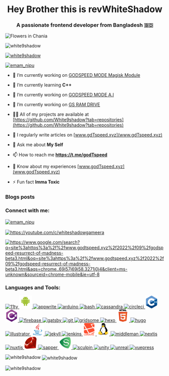 <h1 align="center">Hey Brother this is revWhiteShadow</h1>

<h3 align="center">A passionate frontend developer from Bangladesh 🇧🇩</h3>







<html>
<body>


<img src="https://arpanneupane.com/static/media/home-image.3693311f.gif" alt="Flowers in Chania" width="460" height="345">

</body>
</html>





<p align="left"> <img src="https://komarev.com/ghpvc/?username=white9shadow&label=Profile%20views&color=0e75b6&style=flat" alt="white9shadow" /> </p>

<p align="left"> <a href="https://github.com/ryo-ma/github-profile-trophy"><img src="https://github-profile-trophy.vercel.app/?username=white9shadow" alt="white9shadow" /></a> </p>

<p align="left"> <a href="https://twitter.com/emam_nipu" target="blank"><img src="https://img.shields.io/twitter/follow/emam_nipu?logo=twitter&style=for-the-badge" alt="emam_nipu" /></a> </p>

- 🔭 I’m currently working on [GODSPEED MODE Magisk Module](https://www.google.com/search?q=site%3Ahttps%3A%2F%2Fwww.godtspeed.xyz%2F2022%2F09%2Fgodspeed-resurrect-of-madness-beta3.html&oq=site%3Ahttps%3A%2F%2Fwww.godtspeed.xyz%2F2022%2F09%2Fgodspeed-resurrect-of-madness-beta3.html&aqs=chrome..69i57j69i58.3271j0j4&client=ms-unknown&sourceid=chrome-mobile&ie=UTF-8)

- 🌱 I’m currently learning **C++**

- 🔭 I’m currently working on [GODSPEED MODE A.I](https://www.google.com/search?q=site%3Ahttps%3A%2F%2Fwww.godtspeed.xyz%2F2022%2F09%2Fgodspeed-mode-ai-magsisk-module-for.html&oq=site%3Ahttps%3A%2F%2Fwww.godtspeed.xyz%2F2022%2F09%2Fgodspeed-mode-ai-magsisk-module-for.html&aqs=chrome..69i57j69i58.2225j0j9&client=ms-android-google&sourceid=chrome-mobile&ie=UTF-8)

- 🔭 I’m currently working on [GS RAM DRIVE](https://cutt.ly/QNu9Pj9)

- 👨‍💻 All of my projects are available at [https://github.com/White9shadow?tab=repositories](https://github.com/White9shadow?tab=repositories)

- 📝 I regularly write articles on [www.gdTspeed.xyz](www.gdTspeed.xyz)

- 💬 Ask me about **My Self**

- 📫 How to reach me **https://t.me/godTspeed**

- 📄 Know about my experiences [www.godTspeed.xyz](www.godTspeed.xyz)

- ⚡ Fun fact **Imma Toxic**

### Blogs posts

<!-- BLOG-POST-LIST:START -->

<!-- BLOG-POST-LIST:END -->

<h3 align="left">Connect with me:</h3>

<p align="left">

<a href="https://twitter.com/emam_nipu" target="blank"><img align="center" src="https://raw.githubusercontent.com/rahuldkjain/github-profile-readme-generator/master/src/images/icons/Social/twitter.svg" alt="emam_nipu" height="30" width="40" /></a>

<a href="https://www.youtube.com/c/https://youtube.com/c/whiteshadowgameera" target="blank"><img align="center" src="https://raw.githubusercontent.com/rahuldkjain/github-profile-readme-generator/master/src/images/icons/Social/youtube.svg" alt="https://youtube.com/c/whiteshadowgameera" height="30" width="40" /></a>

<a href="/https://www.google.com/search?q=site%3ahttps%3a%2f%2fwww.godtspeed.xyz%2f2022%2f09%2fgodspeed-resurrect-of-madness-beta3.html&oq=site%3ahttps%3a%2f%2fwww.godtspeed.xyz%2f2022%2f09%2fgodspeed-resurrect-of-madness-beta3.html&aqs=chrome..69i57j69i58.3271j0j4&client=ms-unknown&sourceid=chrome-mobile&ie=utf-8" target="blank"><img align="center" src="https://raw.githubusercontent.com/rahuldkjain/github-profile-readme-generator/master/src/images/icons/Social/rss.svg" alt="https://www.google.com/search?q=site%3ahttps%3a%2f%2fwww.godtspeed.xyz%2f2022%2f09%2fgodspeed-resurrect-of-madness-beta3.html&oq=site%3ahttps%3a%2f%2fwww.godtspeed.xyz%2f2022%2f09%2fgodspeed-resurrect-of-madness-beta3.html&aqs=chrome..69i57j69i58.3271j0j4&client=ms-unknown&sourceid=chrome-mobile&ie=utf-8" height="30" width="40" /></a>

</p>

<h3 align="left">Languages and Tools:</h3>

<p align="left"> <a href="https://www.11ty.dev/" target="_blank" rel="noreferrer"> <img src="https://gist.githubusercontent.com/vivek32ta/c7f7bf583c1fb1c58d89301ea40f37fd/raw/f4c85cce5790758286b8f155ef9a177710b995df/11ty.svg" alt="11ty" width="40" height="40"/> </a> <a href="https://developer.android.com" target="_blank" rel="noreferrer"> <img src="https://raw.githubusercontent.com/devicons/devicon/master/icons/android/android-original-wordmark.svg" alt="android" width="40" height="40"/> </a> <a href="https://appwrite.io" target="_blank" rel="noreferrer"> <img src="https://www.vectorlogo.zone/logos/appwriteio/appwriteio-icon.svg" alt="appwrite" width="40" height="40"/> </a> <a href="https://www.arduino.cc/" target="_blank" rel="noreferrer"> <img src="https://cdn.worldvectorlogo.com/logos/arduino-1.svg" alt="arduino" width="40" height="40"/> </a> <a href="https://www.gnu.org/software/bash/" target="_blank" rel="noreferrer"> <img src="https://www.vectorlogo.zone/logos/gnu_bash/gnu_bash-icon.svg" alt="bash" width="40" height="40"/> </a> <a href="https://cassandra.apache.org/" target="_blank" rel="noreferrer"> <img src="https://www.vectorlogo.zone/logos/apache_cassandra/apache_cassandra-icon.svg" alt="cassandra" width="40" height="40"/> </a> <a href="https://circleci.com" target="_blank" rel="noreferrer"> <img src="https://www.vectorlogo.zone/logos/circleci/circleci-icon.svg" alt="circleci" width="40" height="40"/> </a> <a href="https://www.w3schools.com/cpp/" target="_blank" rel="noreferrer"> <img src="https://raw.githubusercontent.com/devicons/devicon/master/icons/cplusplus/cplusplus-original.svg" alt="cplusplus" width="40" height="40"/> </a> <a href="https://www.w3schools.com/cs/" target="_blank" rel="noreferrer"> <img src="https://raw.githubusercontent.com/devicons/devicon/master/icons/csharp/csharp-original.svg" alt="csharp" width="40" height="40"/> </a> <a href="https://firebase.google.com/" target="_blank" rel="noreferrer"> <img src="https://www.vectorlogo.zone/logos/firebase/firebase-icon.svg" alt="firebase" width="40" height="40"/> </a> <a href="https://www.gatsbyjs.com/" target="_blank" rel="noreferrer"> <img src="https://www.vectorlogo.zone/logos/gatsbyjs/gatsbyjs-icon.svg" alt="gatsby" width="40" height="40"/> </a> <a href="https://git-scm.com/" target="_blank" rel="noreferrer"> <img src="https://www.vectorlogo.zone/logos/git-scm/git-scm-icon.svg" alt="git" width="40" height="40"/> </a> <a href="https://gridsome.org/" target="_blank" rel="noreferrer"> <img src="https://www.vectorlogo.zone/logos/gridsome/gridsome-icon.svg" alt="gridsome" width="40" height="40"/> </a> <a href="hexo.io/" target="_blank" rel="noreferrer"> <img src="https://www.vectorlogo.zone/logos/hexoio/hexoio-icon.svg" alt="hexo" width="40" height="40"/> </a> <a href="https://www.w3.org/html/" target="_blank" rel="noreferrer"> <img src="https://raw.githubusercontent.com/devicons/devicon/master/icons/html5/html5-original-wordmark.svg" alt="html5" width="40" height="40"/> </a> <a href="https://gohugo.io/" target="_blank" rel="noreferrer"> <img src="https://api.iconify.design/logos-hugo.svg" alt="hugo" width="40" height="40"/> </a> <a href="https://www.adobe.com/in/products/illustrator.html" target="_blank" rel="noreferrer"> <img src="https://www.vectorlogo.zone/logos/adobe_illustrator/adobe_illustrator-icon.svg" alt="illustrator" width="40" height="40"/> </a> <a href="https://www.java.com" target="_blank" rel="noreferrer"> <img src="https://raw.githubusercontent.com/devicons/devicon/master/icons/java/java-original.svg" alt="java" width="40" height="40"/> </a> <a href="https://jekyllrb.com/" target="_blank" rel="noreferrer"> <img src="https://www.vectorlogo.zone/logos/jekyllrb/jekyllrb-icon.svg" alt="jekyll" width="40" height="40"/> </a> <a href="https://www.jenkins.io" target="_blank" rel="noreferrer"> <img src="https://www.vectorlogo.zone/logos/jenkins/jenkins-icon.svg" alt="jenkins" width="40" height="40"/> </a> <a href="https://laravel.com/" target="_blank" rel="noreferrer"> <img src="https://raw.githubusercontent.com/devicons/devicon/master/icons/laravel/laravel-plain-wordmark.svg" alt="laravel" width="40" height="40"/> </a> <a href="https://www.linux.org/" target="_blank" rel="noreferrer"> <img src="https://raw.githubusercontent.com/devicons/devicon/master/icons/linux/linux-original.svg" alt="linux" width="40" height="40"/> </a> <a href="https://middlemanapp.com/" target="_blank" rel="noreferrer"> <img src="https://raw.githubusercontent.com/leungwensen/svg-icon/b84b3f3a3da329b7c1d02346865f8e98beb05413/dist/svg/logos/middleman.svg" alt="middleman" width="40" height="40"/> </a> <a href="https://nextjs.org/" target="_blank" rel="noreferrer"> <img src="https://cdn.worldvectorlogo.com/logos/nextjs-2.svg" alt="nextjs" width="40" height="40"/> </a> <a href="https://nuxtjs.org/" target="_blank" rel="noreferrer"> <img src="https://www.vectorlogo.zone/logos/nuxtjs/nuxtjs-icon.svg" alt="nuxtjs" width="40" height="40"/> </a> <a href="https://www.ruby-lang.org/en/" target="_blank" rel="noreferrer"> <img src="https://raw.githubusercontent.com/devicons/devicon/master/icons/ruby/ruby-original.svg" alt="ruby" width="40" height="40"/> </a> <a href="https://sapper.svelte.dev/" target="_blank" rel="noreferrer"> <img src="https://raw.githubusercontent.com/bestofjs/bestofjs-webui/master/public/logos/sapper.svg" alt="sapper" width="40" height="40"/> </a> <a href="https://scully.io/" target="_blank" rel="noreferrer"> <img src="https://raw.githubusercontent.com/scullyio/scully/main/assets/logos/SVG/scullyio-icon.svg" alt="scully" width="40" height="40"/> </a> <a href="https://sculpin.io/" target="_blank" rel="noreferrer"> <img src="https://gist.githubusercontent.com/vivek32ta/c7f7bf583c1fb1c58d89301ea40f37fd/raw/1782aef8672484698c0dd407f900c4a329ed5bc4/sculpin.svg" alt="sculpin" width="40" height="40"/> </a> <a href="https://unity.com/" target="_blank" rel="noreferrer"> <img src="https://www.vectorlogo.zone/logos/unity3d/unity3d-icon.svg" alt="unity" width="40" height="40"/> </a> <a href="https://unrealengine.com/" target="_blank" rel="noreferrer"> <img src="https://raw.githubusercontent.com/kenangundogan/fontisto/036b7eca71aab1bef8e6a0518f7329f13ed62f6b/icons/svg/brand/unreal-engine.svg" alt="unreal" width="40" height="40"/> </a> <a href="https://vuepress.vuejs.org/" target="_blank" rel="noreferrer"> <img src="https://raw.githubusercontent.com/AliasIO/wappalyzer/master/src/drivers/webextension/images/icons/VuePress.svg" alt="vuepress" width="40" height="40"/> </a> </p>

<p><img align="left" src="https://github-readme-stats.vercel.app/api/top-langs?username=white9shadow&show_icons=true&locale=en&layout=compact" alt="white9shadow" /></p>

<p>&nbsp;<img align="center" src="https://github-readme-stats.vercel.app/api?username=white9shadow&show_icons=true&locale=en" alt="white9shadow" /></p>

<p><img align="center" src="https://github-readme-streak-stats.herokuapp.com/?user=white9shadow&" alt="white9shadow" /></p>

